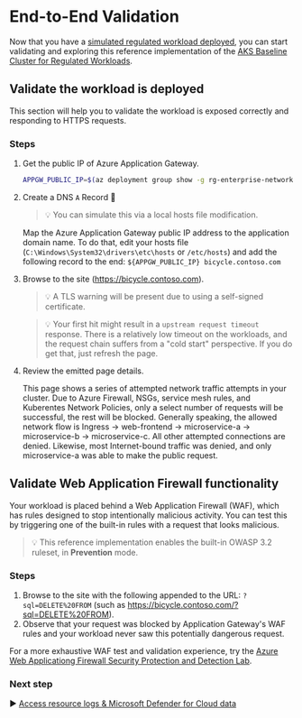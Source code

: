 # End-to-End Validation

Now that you have a [simulated regulated workload deployed](./12-workload.md), you can start validating and exploring this reference implementation of the [AKS Baseline Cluster for Regulated Workloads](/).

## Validate the workload is deployed

This section will help you to validate the workload is exposed correctly and responding to HTTPS requests.

### Steps

1. Get the public IP of Azure Application Gateway.

   ```bash
   APPGW_PUBLIC_IP=$(az deployment group show -g rg-enterprise-networking-spokes-centralus -n spoke-BU0001A0005-01 --query properties.outputs.appGwPublicIpAddress.value -o tsv)
   ```

1. Create a DNS `A` Record 🛑

   > :bulb: You can simulate this via a local hosts file modification.

   Map the Azure Application Gateway public IP address to the application domain name. To do that, edit your hosts file (`C:\Windows\System32\drivers\etc\hosts` or `/etc/hosts`) and add the following record to the end: `${APPGW_PUBLIC_IP} bicycle.contoso.com`

1. Browse to the site (<https://bicycle.contoso.com>).

   > :bulb: A TLS warning will be present due to using a self-signed certificate.

   > :bulb: Your first hit might result in a `upstream request timeout` response. There is a relatively low timeout on the workloads, and the request chain suffers from a "cold start" perspective. If you do get that, just refresh the page.

1. Review the emitted page details.

   This page shows a series of attempted network traffic attempts in your cluster. Due to Azure Firewall, NSGs, service mesh rules, and Kuberentes Network Policies, only a select number of requests will be successful, the rest will be blocked. Generally speaking, the allowed network flow is Ingress -> web-frontend -> microservice-a -> microservice-b -> microservice-c. All other attempted connections are denied. Likewise, most Internet-bound traffic was denied, and only microservice-a was able to make the public request.

## Validate Web Application Firewall functionality

Your workload is placed behind a Web Application Firewall (WAF), which has rules designed to stop intentionally malicious activity. You can test this by triggering one of the built-in rules with a request that looks malicious.

> :bulb: This reference implementation enables the built-in OWASP 3.2 ruleset, in **Prevention** mode.

### Steps

1. Browse to the site with the following appended to the URL: `?sql=DELETE%20FROM` (such as <https://bicycle.contoso.com/?sql=DELETE%20FROM>).
1. Observe that your request was blocked by Application Gateway's WAF rules and your workload never saw this potentially dangerous request.

For a more exhaustive WAF test and validation experience, try the [Azure Web Applicationg Firewall Security Protection and Detection Lab](https://techcommunity.microsoft.com/t5/azure-network-security/tutorial-overview-azure-web-application-firewall-security/ba-p/2030423).

### Next step

:arrow_forward: [Access resource logs & Microsoft Defender for Cloud data](./14-validation-logs.md)
